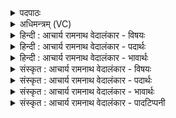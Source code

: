 <details><summary>पदपाठः</summary>

ए꣣षः꣢। उ꣣। स्यः꣢। पु꣣रुव्रतः꣢। पु꣣रु। व्रतः꣢। ज꣣ज्ञानः꣢। ज꣣न꣡य꣢न्। इ꣡षः꣢꣯। धा꣡र꣢꣯या। प꣣वते। सुतः꣢। १२६५।
</details>

<details><summary>अधिमन्त्रम् (VC)</summary>

- पवमानः सोमः
- शुनःशेप आजीगर्तिः स देवरातः कृत्रिमो वैश्वामित्रः
- गायत्री
- षड्जः
</details>

<details><summary>हिन्दी : आचार्य रामनाथ वेदालंकार - विषयः</summary>

आगे फिर उसी विषय का वर्णन है।
</details>

<details><summary>हिन्दी : आचार्य रामनाथ वेदालंकार - पदार्थः</summary>

पदार्थान्वयभाषाः -  (एषः उ) यह (स्यः) वह (पुरुव्रतः) ब्रह्मचर्याश्रम में बहुत व्रत पालन करनेवाला, (जज्ञानः) आचार्य से नवीन जन्म ग्रहण करता हुआ छात्र (सुतः) उत्पन्न होकर अर्थात् स्नातक बनकर (इषः) प्राप्त विद्याएँ (जनयन्) दूसरों को पढ़ाता हुआ (धारया) वाणी से (पवते) उन्हें पवित्र करे ॥१०॥
</details>

<details><summary>हिन्दी : आचार्य रामनाथ वेदालंकार - भावार्थः</summary>

भावार्थभाषाः -  आचार्य के मुख से सब विद्याएँ पढ़कर छात्र पवित्र आचरणवाला द्विज होकर स्नातक बना हुआ दूसरों को भी सब विद्याएँ पढ़ाता हुआ उन्हें पवित्र आचरणवाला करे ॥१०॥ इस खण्ड में परमात्मा, जीवात्मा तथा आचार्य से प्राप्त होनेवाले द्वितीय जन्म के विषय का वर्णन होने से इस खण्ड की पूर्व खण्ड के साथ सङ्गति जाननी चाहिए ॥ दशम अध्याय में प्रथम खण्ड समाप्त ॥
</details>

<details><summary>संस्कृत : आचार्य रामनाथ वेदालंकार - विषयः</summary>

अथ पुनस्तमेव विषयं वर्णयति।
</details>

<details><summary>संस्कृत : आचार्य रामनाथ वेदालंकार - पदार्थः</summary>

पदार्थान्वयभाषाः -  (एषः उ) अयं खलु (स्यः) सः (पुरुव्रतः) ब्रह्मचर्याश्रमे बहुव्रतपालकः (जज्ञानः) आचार्याद् नवं जन्म गृह्णानः छात्रः (सुतः) उत्पन्नः सन् (इषः) प्राप्ता विद्याः (जनयन्) अन्येषाम् अध्यापयन् (धारया) वाचा।[धारा इति वाङ्नाम। निघं० १।११।] (पवते) तान् पुनातु ॥१०॥
</details>

<details><summary>संस्कृत : आचार्य रामनाथ वेदालंकार - भावार्थः</summary>

भावार्थभाषाः -  आचार्यमुखात् सर्वा विद्या अधीत्य छात्रः पवित्राचरणो द्विजो भूत्वा स्नातकः सन्नन्यानपि सकला विद्या अध्यापयन् पवित्राचरणान् विदध्यात् ॥१०॥ अस्मिन् खण्डे परमात्मनो जीवात्मन आचार्यात् प्राप्तव्यस्य द्वितीयजन्मनश्च विषयस्य वर्णनादेतत्खण्डस्य पूर्वखण्डेन संगतिर्वेद्या ॥
</details>

<details><summary>संस्कृत : आचार्य रामनाथ वेदालंकार - पादटिप्पनी</summary>

टिप्पणी:   १. ऋ० ९।३।१०।
</details>